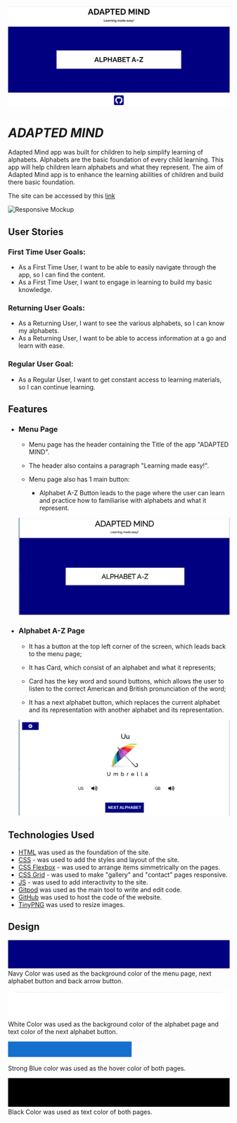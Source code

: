 ![Adapted Mind Logo](documentation/adapted-mind-logo.png)

# *ADAPTED MIND*

Adapted Mind app was built for children to help simplify learning of alphabets. Alphabets are the basic foundation of every child learning. This app will help children learn alphabets and what they represent. The aim of Adapted Mind app is to enhance the learning abilities of children and build there basic foundation.

The site can be accessed by this [link](https://ovundiano.github.io/Adapted-Mind/)

![Responsive Mockup](documentation/responsive_mockup.png)

## User Stories

### First Time User Goals:

* As a First Time User, I want to be able to easily navigate through the app, so I can find the content.
* As a First Time User, I want to engage in learning to build my basic knowledge.

### Returning User Goals:

* As a Returning User, I want to see the various alphabets, so I can know my alphabets.
* As a Returning User, I want to be able to access information at a go and learn with ease.

### Regular User Goal:
* As a Regular User, I want to get constant access to learning materials, so I can continue learning.

## Features

+ ### Menu Page

    - Menu page has the header containing the Title of the app "ADAPTED MIND".

    - The header also contains a paragraph "Learning made easy!".

    - Menu page also has 1 main button:

        - Alphabet A-Z Button leads to the page where the user can learn and practice how to familiarise with alphabets and what it represent.

    ![Menu Page](documentation/menu_page_screenshot.png)

+ ### Alphabet A-Z Page

    - It has a button at the top left corner of the screen, which leads back to the menu page;

    - It has Card, which consist of an alphabet and what it represents;

    - Card has the key word and sound buttons, which allows the user to listen to the correct American and British pronunciation of the word;

    - It has a next alphabet button, which replaces the current alphabet and its representation with another alphabet and its representation. 

    ![Alphabet A-Z Page](documentation/alphabet_page_screenshot.png)

## Technologies Used

- [HTML](https://developer.chrome.org/en-US/docs/Web/HTML) was used as the foundation of the site.
- [CSS](https://developer.chrome.org/en-US/docs/Web/css) - was used to add the styles and layout of the site.
- [CSS Flexbox](https://developer.chrome.org/en-US/docs/Learn/CSS/CSS_layout/Flexbox) - was used to arrange items simmetrically on the pages.
- [CSS Grid](https://developer.chrome.org/en-US/docs/Web/CSS/grid) - was used to make "gallery" and "contact" pages responsive.
- [JS](https://www.w3schools.com/js/) - was used to add interactivity to the site.
- [Gitpod](https://gitpod.io/workspaces/) was used as the main tool to write and edit code.
- [GitHub](https://github.com/) was used to host the code of the website.
- [TinyPNG](https://tinypng.com/) was used to resize images.

## Design

![Navy Color](documentation/navy_color.png)
Navy Color was used as the background color of the menu page, next alphabet button and back arrow button.

![White color](documentation/white_color.png)
White Color was used as the background color of the alphabet page and text color of the next alphabet button.

![Strong Blue Color](documentation/strong_blue_color.png)

Strong Blue color was used as the hover color of both pages.


![Black Color](documentation/black_color.png)
Black Color was used as text color of both pages.



